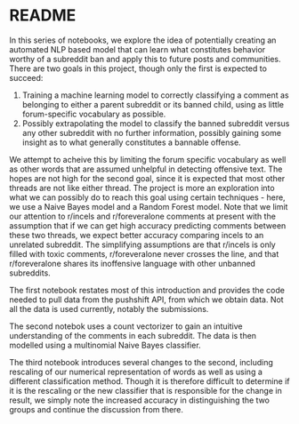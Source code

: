 # README

In this series of notebooks, we explore the idea of potentially creating an automated NLP based model that can learn what constitutes behavior worthy of a subreddit ban and apply this to future posts and communities.  There are two goals in this project, though only the first is expected to succeed: 

1. Training a machine learning model to correctly classifying a comment as belonging to either a parent subreddit or its banned child, using as little forum-specific vocabulary as possible.
2. Possibly extrapolating the model to classify the banned subreddit versus any other subreddit with no further information, possibly gaining some insight as to what generally constitutes a bannable offense.  

We attempt to acheive this by limiting the forum specific vocabulary as well as other words that are assumed unhelpful in detecting offensive text.  The hopes are not high for the second goal, since it is expected that most other threads are not like either thread.  The project is more an exploration into what we can possibly do to reach this goal using certain techniques - here, we use a Naive Bayes model and a Random Forest model.  Note that we limit our attention to r/incels and r/foreveralone comments at present with the assumption that if we can get high accuracy predicting comments between these two threads, we expect better accuracy comparing incels to an unrelated subreddit.  The simplifying assumptions are that r/incels is only filled with toxic comments, r/foreveralone never crosses the line, and that r/foreveralone shares its inoffensive language with other unbanned subreddits.

The first notebook restates most of this introduction and provides the code needed to pull data from the pushshift API, from which we obtain data.  Not all the data is used currently, notably the submissions.

The second notebok uses a count vectorizer to gain an intuitive understanding of the comments in each subreddit.  The data is then modelled using a multinomial Naive Bayes classifier.

The third notebook introduces several changes to the second, including rescaling of our numerical representation of words as well as using a different classification method.  Though it is therefore difficult to determine if it is the rescaling or the new classifier that is responsible for the change in result, we simply note the increased accuracy in distinguishing the two groups and continue the discussion from there.